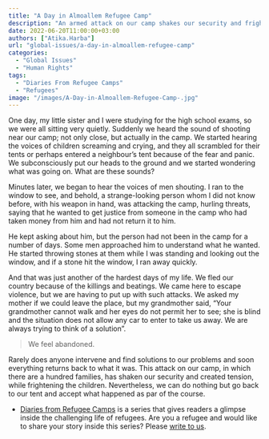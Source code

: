 ```yaml
---
title: "A Day in Almoallem Refugee Camp"
description: "An armed attack on our camp shakes our security and frightens us, but what can we do but return to our tents and accept what happened as par of the course?"
date: 2022-06-20T11:00:00+03:00
authors: ["Atika.Harba"]
url: "global-issues/a-day-in-almoallem-refugee-camp"
categories: 
  - "Global Issues"
  - "Human Rights"
tags: 
  - "Diaries From Refugee Camps"
  - "Refugees"
image: "/images/A-Day-in-Almoallem-Refugee-Camp-.jpg"
---
```

One day, my little sister and I were studying for the high school exams, so we were all sitting very quietly. Suddenly we heard the sound of shooting near our camp; not only close, but actually in the camp. We started hearing the voices of children screaming and crying, and they all scrambled for their tents or perhaps entered a neighbour’s tent because of the fear and panic. We subconsciously put our heads to the ground and we started wondering what was going on. What are these sounds?

Minutes later, we began to hear the voices of men shouting. I ran to the window to see, and behold, a strange-looking person whom I did not know before, with his weapon in hand, was attacking the camp, hurling threats, saying that he wanted to get justice from someone in the camp who had taken money from him and had not return it to him.

He kept asking about him, but the person had not been in the camp for a number of days. Some men approached him to understand what he wanted. He started throwing stones at them while I was standing and looking out the window, and if a stone hit the window, I ran away quickly.

And that was just another of the hardest days of my life. We fled our country because of the killings and beatings. We came here to escape violence, but we are having to put up with such attacks. We asked my mother if we could leave the place, but my grandmother said, “Your grandmother cannot walk and her eyes do not permit her to see; she is blind and the situation does not allow any car to enter to take us away. We are always trying to think of a solution”.

> We feel abandoned.

Rarely does anyone intervene and find solutions to our problems and soon everything returns back to what it was. This attack on our camp, in which there are a hundred families, has shaken our security and created tension, while frightening the children. Nevertheless, we can do nothing but go back to our tent and accept what happened as par of the course.

- [Diaries from Refugee Camps](https://un-aligned.org/tag/diaries-from-refugee-camps/) is a series that gives readers a glimpse inside the challenging life of refugees. Are you a refugee and would like to share your story inside this series? Please [write to us](https://un-aligned.org/about/contact/contact-form/).

